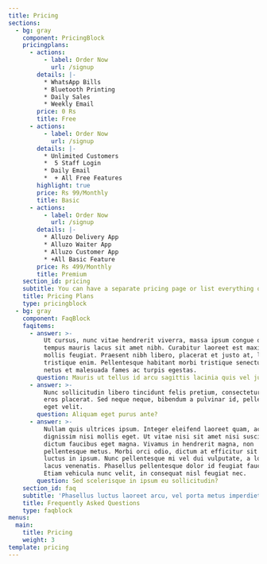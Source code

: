 ```yaml
---
title: Pricing
sections:
  - bg: gray
    component: PricingBlock
    pricingplans:
      - actions:
          - label: Order Now
            url: /signup
        details: |-
          * WhatsApp Bills
          * Bluetooth Printing 
          * Daily Sales 
          * Weekly Email
        price: 0 Rs
        title: Free
      - actions:
          - label: Order Now
            url: /signup
        details: |-
          * Unlimited Customers
          *  5 Staff Login
          * Daily Email
          *  + All Free Features
        highlight: true
        price: Rs 99/Monthly
        title: Basic
      - actions:
          - label: Order Now
            url: /signup
        details: |-
          * Alluzo Delivery App 
          * Alluzo Waiter App 
          * Alluzo Customer App
          * +All Basic Feature
        price: Rs 499/Monthly
        title: Premium
    section_id: pricing
    subtitle: You can have a separate pricing page or list everything on the home page.
    title: Pricing Plans
    type: pricingblock
  - bg: gray
    component: FaqBlock
    faqitems:
      - answer: >-
          Ut cursus, nunc vitae hendrerit viverra, massa ipsum congue quam, sed
          tempus mauris lacus sit amet nibh. Curabitur laoreet est maximus
          mollis feugiat. Praesent nibh libero, placerat et justo at, luctus
          tristique enim. Pellentesque habitant morbi tristique senectus et
          netus et malesuada fames ac turpis egestas.
        question: Mauris ut tellus id arcu sagittis lacinia quis vel justo?
      - answer: >-
          Nunc sollicitudin libero tincidunt felis pretium, consectetur aliquam
          eros placerat. Sed neque neque, bibendum a pulvinar id, pellentesque
          eget velit. 
        question: Aliquam eget purus ante?
      - answer: >-
          Nullam quis ultrices ipsum. Integer eleifend laoreet quam, ac
          dignissim nisi mollis eget. Ut vitae nisi sit amet nisi suscipit
          dictum faucibus eget magna. Vivamus in hendrerit magna, non
          pellentesque metus. Morbi orci odio, dictum at efficitur sit amet,
          luctus in ipsum. Nunc pellentesque mi vel dui vulputate, a lobortis
          lacus venenatis. Phasellus pellentesque dolor id feugiat faucibus.
          Etiam vehicula nunc velit, in consequat nisl feugiat nec.
        question: Sed scelerisque in ipsum eu sollicitudin?
    section_id: faq
    subtitle: 'Phasellus luctus laoreet arcu, vel porta metus imperdiet sit amet.'
    title: Frequently Asked Questions
    type: faqblock
menus:
  main:
    title: Pricing
    weight: 3
template: pricing
---
```



